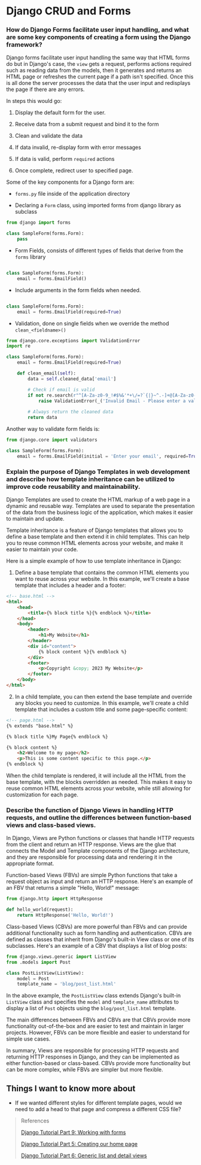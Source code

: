 # Django CRUD and Forms

### How do Django Forms facilitate user input handling, and what are some key components of creating a form using the Django framework?

Django forms facilitate user input handling the same way that HTML forms do but in Django's case, the `view` gets a request, performs actions required such as reading data from the models, then it generates and returns an HTML page or refreshes the current page if a path isn't specified. Once this is all done the server processes the data that the user input and redisplays the page if there are any errors.

In steps this would go: 

1. Display the default form for the user.

2. Receive data from a submit request and bind it to the form

3. Clean and validate the data

4. If data invalid, re-display form with error messages

5. If data is valid, perform `required` actions

6. Once complete, redirect user to specified page.


Some of the key components for a Django form are:

- `forms.py` file inside of the application directory

- Declaring a `Form` class, using imported forms from django library as subclass

```python
from django import forms

class SampleForm(forms.Form):
    pass

```

- Form Fields, consists of different types of fields that derive from the `forms` library

```python

class SampleForm(forms.Form):
    email = forms.EmailField()

```

- Include arguments in the form fields when needed.

```python

class SampleForm(forms.Form):
    email = forms.EmailField(required=True)

```

- Validation, done on single fields when we override the method `clean_<fieldname>()`

```python
from django.core.exceptions import ValidationError
import re

class SampleForm(forms.Form):
    email = forms.EmailField(required=True)

    def clean_email(self):
        data = self.cleaned_data['email']

        # Check if email is valid
        if not re.search(r"^[A-Za-z0-9_!#$%&'*+\/=?`{|}~^.-]+@[A-Za-z0-9.-]+$", data):
            raise ValidationError(_('Invalid Email - Please enter a valid email'))
        
        # Always return the cleaned data
        return data
```

Another way to validate form fields is:

```python
from django.core import validators

class SampleForm(forms.Form):
    email = forms.EmailField(initial = 'Enter your email', required=True, validators=[validators.EmailValidator(message="Invalid Email")])

```

### Explain the purpose of Django Templates in web development and describe how template inheritance can be utilized to improve code reusability and maintainability.

Django Templates are used to create the HTML markup of a web page in a dynamic and reusable way. Templates are used to separate the presentation of the data from the business logic of the application, which makes it easier to maintain and update.

Template inheritance is a feature of Django templates that allows you to define a base template and then extend it in child templates. This can help you to reuse common HTML elements across your website, and make it easier to maintain your code.

Here is a simple example of how to use template inheritance in Django:

1. Define a base template that contains the common HTML elements you want to reuse across your website. In this example, we'll create a base template that includes a header and a footer:

```html
<!-- base.html -->
<html>
    <head>
        <title>{% block title %}{% endblock %}</title>
    </head>
    <body>
        <header>
            <h1>My Website</h1>
        </header>
        <div id="content">
            {% block content %}{% endblock %}
        </div>
        <footer>
            <p>Copyright &copy; 2023 My Website</p>
        </footer>
    </body>
</html>

```

2. In a child template, you can then extend the base template and override any blocks you need to customize. In this example, we'll create a child template that includes a custom title and some page-specific content:

```html
<!-- page.html -->
{% extends "base.html" %}

{% block title %}My Page{% endblock %}

{% block content %}
    <h2>Welcome to my page</h2>
    <p>This is some content specific to this page.</p>
{% endblock %}

```

When the child template is rendered, it will include all the HTML from the base template, with the blocks overridden as needed. This makes it easy to reuse common HTML elements across your website, while still allowing for customization for each page.


### Describe the function of Django Views in handling HTTP requests, and outline the differences between function-based views and class-based views.

In Django, Views are Python functions or classes that handle HTTP requests from the client and return an HTTP response. Views are the glue that connects the Model and Template components of the Django architecture, and they are responsible for processing data and rendering it in the appropriate format.

Function-based Views (FBVs) are simple Python functions that take a request object as input and return an HTTP response. Here's an example of an FBV that returns a simple "Hello, World!" message:

```python
from django.http import HttpResponse

def hello_world(request):
    return HttpResponse('Hello, World!')

```

Class-based Views (CBVs) are more powerful than FBVs and can provide additional functionality such as form handling and authentication. CBVs are defined as classes that inherit from Django's built-in View class or one of its subclasses. Here's an example of a CBV that displays a list of blog posts:

```python
from django.views.generic import ListView
from .models import Post

class PostListView(ListView):
    model = Post
    template_name = 'blog/post_list.html'

```

In the above example, the `PostListView` class extends Django's built-in `ListView` class and specifies the `model` and `template_name` attributes to display a list of `Post` objects using the `blog/post_list.html` template.

The main differences between FBVs and CBVs are that CBVs provide more functionality out-of-the-box and are easier to test and maintain in larger projects. However, FBVs can be more flexible and easier to understand for simple use cases.

In summary, Views are responsible for processing HTTP requests and returning HTTP responses in Django, and they can be implemented as either function-based or class-based. CBVs provide more functionality but can be more complex, while FBVs are simpler but more flexible.

## Things I want to know more about

- If we wanted different styles for different template pages, would we need to add a head to that page and compress a different CSS file? 


>References
>
>[Django Tutorial Part 9: Working with forms](https://developer.mozilla.org/en-US/docs/Learn/Server-side/Django/Forms)
>
>[Django Tutorial Part 5: Creating our home page](https://developer.mozilla.org/en-US/docs/Learn/Server-side/Django/Home_page)
>
>[Django Tutorial Part 6: Generic list and detail views](https://developer.mozilla.org/en-US/docs/Learn/Server-side/Django/Generic_views)